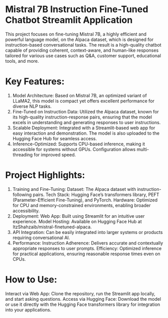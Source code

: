 # Mistral 7B Instruction Fine-Tuned Chatbot Streamlit Application

This project focuses on fine-tuning Mistral 7B, a highly efficient and powerful language model, on the Alpaca dataset, which is designed for instruction-based conversational tasks. The result is a high-quality chatbot capable of providing coherent, context-aware, and human-like responses tailored for various use cases such as Q&A, customer support, educational tools, and more.

# Key Features:
1) Model Architecture: Based on Mistral 7B, an optimized variant of LLaMA2, this model is compact yet offers excellent performance for diverse NLP tasks.
2) Fine-Tuned on Instruction Data: Utilized the Alpaca dataset, known for its high-quality instruction-response pairs, ensuring that the model excels in understanding and generating responses to user instructions.
3) Scalable Deployment: Integrated with a Streamlit-based web app for easy interaction and demonstration. The model is also uploaded to the Hugging Face Hub for seamless access.
4) Inference-Optimized: Supports CPU-based inference, making it accessible for systems without GPUs. Configuration allows multi-threading for improved speed.

# Project Highlights:
1) Training and Fine-Tuning:
Dataset: The Alpaca dataset with instruction-following pairs.
Tech Stack: Hugging Face’s transformers library, PEFT (Parameter-Efficient Fine-Tuning), and PyTorch.
Hardware: Optimized for CPU and memory-constrained environments, enabling broader accessibility.
2) Deployment:
Web App: Built using Streamlit for an intuitive user experience.
Model Hosting: Available on Hugging Face Hub at ItzShahzaib/mistral-finetuned-alpaca.
3) API Integration: Can be easily integrated into larger systems or products requiring conversational AI.
4) Performance:
Instruction Adherence: Delivers accurate and contextually appropriate responses to user prompts.
Efficiency: Optimized inference for practical applications, ensuring reasonable response times even on CPUs.

# How to Use:
Interact via Web App: Clone the repository, run the Streamlit app locally, and start asking questions.
Access via Hugging Face: Download the model or use it directly with the Hugging Face transformers library for integration into your applications.
